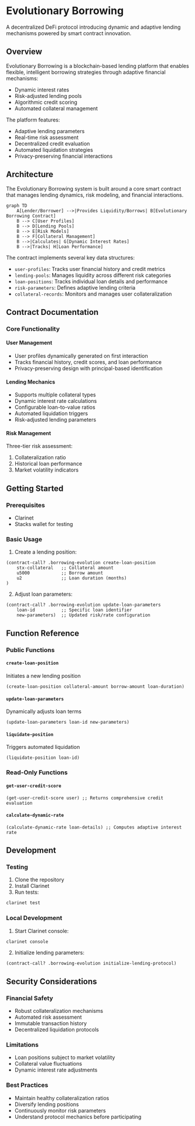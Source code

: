 # Evolutionary Borrowing

A decentralized DeFi protocol introducing dynamic and adaptive lending mechanisms powered by smart contract innovation.

## Overview

Evolutionary Borrowing is a blockchain-based lending platform that enables flexible, intelligent borrowing strategies through adaptive financial mechanisms:
- Dynamic interest rates
- Risk-adjusted lending pools
- Algorithmic credit scoring
- Automated collateral management

The platform features:
- Adaptive lending parameters
- Real-time risk assessment
- Decentralized credit evaluation
- Automated liquidation strategies
- Privacy-preserving financial interactions

## Architecture

The Evolutionary Borrowing system is built around a core smart contract that manages lending dynamics, risk modeling, and financial interactions.

```mermaid
graph TD
    A[Lender/Borrower] -->|Provides Liquidity/Borrows| B[Evolutionary Borrowing Contract]
    B --> C[User Profiles]
    B --> D[Lending Pools]
    B --> E[Risk Models]
    B --> F[Collateral Management]
    B -->|Calculates| G[Dynamic Interest Rates]
    B -->|Tracks| H[Loan Performance]
```

The contract implements several key data structures:
- `user-profiles`: Tracks user financial history and credit metrics
- `lending-pools`: Manages liquidity across different risk categories
- `loan-positions`: Tracks individual loan details and performance
- `risk-parameters`: Defines adaptive lending criteria
- `collateral-records`: Monitors and manages user collateralization

## Contract Documentation

### Core Functionality

#### User Management
- User profiles dynamically generated on first interaction
- Tracks financial history, credit scores, and loan performance
- Privacy-preserving design with principal-based identification

#### Lending Mechanics
- Supports multiple collateral types
- Dynamic interest rate calculations
- Configurable loan-to-value ratios
- Automated liquidation triggers
- Risk-adjusted lending parameters

#### Risk Management
Three-tier risk assessment:
1. Collateralization ratio
2. Historical loan performance
3. Market volatility indicators

## Getting Started

### Prerequisites
- Clarinet
- Stacks wallet for testing

### Basic Usage

1. Create a lending position:
```clarity
(contract-call? .borrowing-evolution create-loan-position 
    stx-collateral   ;; Collateral amount
    u5000            ;; Borrow amount
    u2               ;; Loan duration (months)
)
```

2. Adjust loan parameters:
```clarity
(contract-call? .borrowing-evolution update-loan-parameters 
    loan-id          ;; Specific loan identifier
    new-parameters)  ;; Updated risk/rate configuration
```

## Function Reference

### Public Functions

#### `create-loan-position`
Initiates a new lending position
```clarity
(create-loan-position collateral-amount borrow-amount loan-duration)
```

#### `update-loan-parameters`
Dynamically adjusts loan terms
```clarity
(update-loan-parameters loan-id new-parameters)
```

#### `liquidate-position`
Triggers automated liquidation
```clarity
(liquidate-position loan-id)
```

### Read-Only Functions

#### `get-user-credit-score`
```clarity
(get-user-credit-score user) ;; Returns comprehensive credit evaluation
```

#### `calculate-dynamic-rate`
```clarity
(calculate-dynamic-rate loan-details) ;; Computes adaptive interest rate
```

## Development

### Testing
1. Clone the repository
2. Install Clarinet
3. Run tests:
```bash
clarinet test
```

### Local Development
1. Start Clarinet console:
```bash
clarinet console
```
2. Initialize lending parameters:
```clarity
(contract-call? .borrowing-evolution initialize-lending-protocol)
```

## Security Considerations

### Financial Safety
- Robust collateralization mechanisms
- Automated risk assessment
- Immutable transaction history
- Decentralized liquidation protocols

### Limitations
- Loan positions subject to market volatility
- Collateral value fluctuations
- Dynamic interest rate adjustments

### Best Practices
- Maintain healthy collateralization ratios
- Diversify lending positions
- Continuously monitor risk parameters
- Understand protocol mechanics before participating